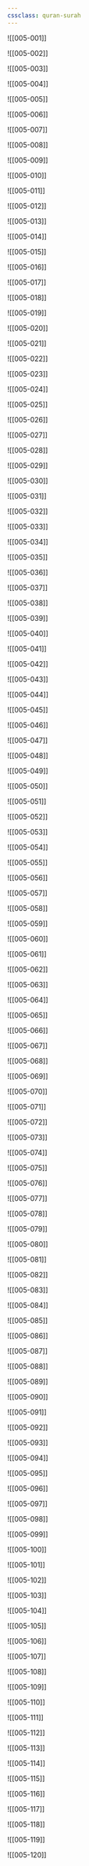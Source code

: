 ```yaml
---
cssclass: quran-surah
---
```


![[005-001]]

![[005-002]]

![[005-003]]

![[005-004]]

![[005-005]]

![[005-006]]

![[005-007]]

![[005-008]]

![[005-009]]

![[005-010]]

![[005-011]]

![[005-012]]

![[005-013]]

![[005-014]]

![[005-015]]

![[005-016]]

![[005-017]]

![[005-018]]

![[005-019]]

![[005-020]]

![[005-021]]

![[005-022]]

![[005-023]]

![[005-024]]

![[005-025]]

![[005-026]]

![[005-027]]

![[005-028]]

![[005-029]]

![[005-030]]

![[005-031]]

![[005-032]]

![[005-033]]

![[005-034]]

![[005-035]]

![[005-036]]

![[005-037]]

![[005-038]]

![[005-039]]

![[005-040]]

![[005-041]]

![[005-042]]

![[005-043]]

![[005-044]]

![[005-045]]

![[005-046]]

![[005-047]]

![[005-048]]

![[005-049]]

![[005-050]]

![[005-051]]

![[005-052]]

![[005-053]]

![[005-054]]

![[005-055]]

![[005-056]]

![[005-057]]

![[005-058]]

![[005-059]]

![[005-060]]

![[005-061]]

![[005-062]]

![[005-063]]

![[005-064]]

![[005-065]]

![[005-066]]

![[005-067]]

![[005-068]]

![[005-069]]

![[005-070]]

![[005-071]]

![[005-072]]

![[005-073]]

![[005-074]]

![[005-075]]

![[005-076]]

![[005-077]]

![[005-078]]

![[005-079]]

![[005-080]]

![[005-081]]

![[005-082]]

![[005-083]]

![[005-084]]

![[005-085]]

![[005-086]]

![[005-087]]

![[005-088]]

![[005-089]]

![[005-090]]

![[005-091]]

![[005-092]]

![[005-093]]

![[005-094]]

![[005-095]]

![[005-096]]

![[005-097]]

![[005-098]]

![[005-099]]

![[005-100]]

![[005-101]]

![[005-102]]

![[005-103]]

![[005-104]]

![[005-105]]

![[005-106]]

![[005-107]]

![[005-108]]

![[005-109]]

![[005-110]]

![[005-111]]

![[005-112]]

![[005-113]]

![[005-114]]

![[005-115]]

![[005-116]]

![[005-117]]

![[005-118]]

![[005-119]]

![[005-120]]

